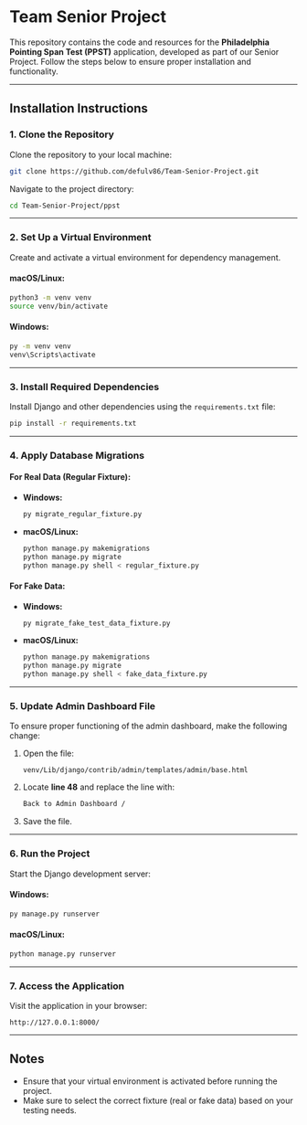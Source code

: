# **Team Senior Project**

This repository contains the code and resources for the **Philadelphia Pointing Span Test (PPST)** application, developed as part of our Senior Project. Follow the steps below to ensure proper installation and functionality.

---

## **Installation Instructions**

### **1. Clone the Repository**
Clone the repository to your local machine:
```bash
git clone https://github.com/defulv86/Team-Senior-Project.git
```

Navigate to the project directory:
```bash
cd Team-Senior-Project/ppst
```

---

### **2. Set Up a Virtual Environment**
Create and activate a virtual environment for dependency management.

#### **macOS/Linux:**
```bash
python3 -m venv venv
source venv/bin/activate
```

#### **Windows:**
```bash
py -m venv venv
venv\Scripts\activate
```

---

### **3. Install Required Dependencies**
Install Django and other dependencies using the `requirements.txt` file:
```bash
pip install -r requirements.txt
```

---

### **4. Apply Database Migrations**

#### **For Real Data (Regular Fixture):**
- **Windows:**
  ```bash
  py migrate_regular_fixture.py
  ```
- **macOS/Linux:**
  ```bash
  python manage.py makemigrations
  python manage.py migrate
  python manage.py shell < regular_fixture.py
  ```

#### **For Fake Data:**
- **Windows:**
  ```bash
  py migrate_fake_test_data_fixture.py
  ```
- **macOS/Linux:**
  ```bash
  python manage.py makemigrations
  python manage.py migrate
  python manage.py shell < fake_data_fixture.py
  ```

---

### **5. Update Admin Dashboard File**
To ensure proper functioning of the admin dashboard, make the following change:

1. Open the file:  
   ```
   venv/Lib/django/contrib/admin/templates/admin/base.html
   ```
2. Locate **line 48** and replace the line with:
   ```html
   Back to Admin Dashboard /
   ```
3. Save the file.

---

### **6. Run the Project**
Start the Django development server:

#### **Windows:**
```bash
py manage.py runserver
```

#### **macOS/Linux:**
```bash
python manage.py runserver
```

---

### **7. Access the Application**
Visit the application in your browser:
```
http://127.0.0.1:8000/
```

---

## **Notes**
- Ensure that your virtual environment is activated before running the project.
- Make sure to select the correct fixture (real or fake data) based on your testing needs.
